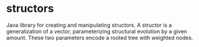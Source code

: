 # structors
Java library for creating and manipulating structors. A structor is a generalization of a vector, parameterizing structural evolution by a given amount. These two parameters encode a rooted tree with weighted nodes.

